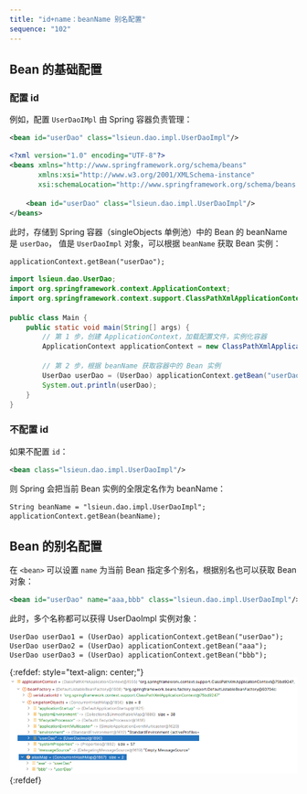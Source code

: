 ```yaml
---
title: "id+name：beanName 别名配置"
sequence: "102"
---
```


## Bean 的基础配置

### 配置 id

例如，配置 `UserDaoIMpl` 由 Spring 容器负责管理：

```xml
<bean id="userDao" class="lsieun.dao.impl.UserDaoImpl"/>
```

```xml
<?xml version="1.0" encoding="UTF-8"?>
<beans xmlns="http://www.springframework.org/schema/beans"
       xmlns:xsi="http://www.w3.org/2001/XMLSchema-instance"
       xsi:schemaLocation="http://www.springframework.org/schema/beans http://www.springframework.org/schema/beans/spring-beans.xsd">

    <bean id="userDao" class="lsieun.dao.impl.UserDaoImpl"/>
</beans>
```

此时，存储到 Spring 容器（singleObjects 单例池）中的 Bean 的 beanName 是 `userDao`，
值是 `UserDaoImpl` 对象，可以根据 `beanName` 获取 Bean 实例：

```text
applicationContext.getBean("userDao");
```

```java
import lsieun.dao.UserDao;
import org.springframework.context.ApplicationContext;
import org.springframework.context.support.ClassPathXmlApplicationContext;

public class Main {
    public static void main(String[] args) {
        // 第 1 步，创建 ApplicationContext，加载配置文件，实例化容器
        ApplicationContext applicationContext = new ClassPathXmlApplicationContext("applicationContext.xml");

        // 第 2 步，根据 beanName 获取容器中的 Bean 实例
        UserDao userDao = (UserDao) applicationContext.getBean("userDao");
        System.out.println(userDao);
    }
}
```

### 不配置 id

如果不配置 `id`：

```xml
<bean class="lsieun.dao.impl.UserDaoImpl"/>
```

则 Spring 会把当前 Bean 实例的全限定名作为 beanName：

```text
String beanName = "lsieun.dao.impl.UserDaoImpl";
applicationContext.getBean(beanName);
```

## Bean 的别名配置

在 `<bean>` 可以设置 `name` 为当前 Bean 指定多个别名，根据别名也可以获取 Bean 对象：

```xml
<bean id="userDao" name="aaa,bbb" class="lsieun.dao.impl.UserDaoImpl"/>
```

此时，多个名称都可以获得 UserDaoImpl 实例对象：

```text
UserDao userDao1 = (UserDao) applicationContext.getBean("userDao");
UserDao userDao2 = (UserDao) applicationContext.getBean("aaa");
UserDao userDao3 = (UserDao) applicationContext.getBean("bbb");
```

{:refdef: style="text-align: center;"}
![](/assets/images/spring/bean/bean-factory-singleton-objects-and-alias-map.png)
{:refdef}

